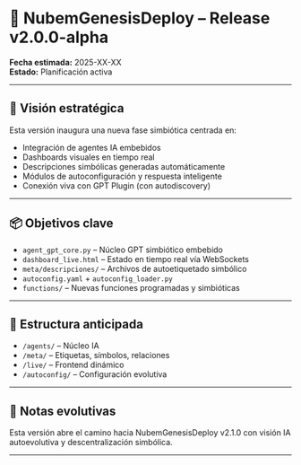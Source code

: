 # 🚀 NubemGenesisDeploy – Release v2.0.0-alpha

**Fecha estimada:** 2025-XX-XX  
**Estado:** Planificación activa

---

## 🧠 Visión estratégica

Esta versión inaugura una nueva fase simbiótica centrada en:

- Integración de agentes IA embebidos
- Dashboards visuales en tiempo real
- Descripciones simbólicas generadas automáticamente
- Módulos de autoconfiguración y respuesta inteligente
- Conexión viva con GPT Plugin (con autodiscovery)

---

## 📦 Objetivos clave

- `agent_gpt_core.py` – Núcleo GPT simbiótico embebido
- `dashboard_live.html` – Estado en tiempo real vía WebSockets
- `meta/descripciones/` – Archivos de autoetiquetado simbólico
- `autoconfig.yaml` + `autoconfig_loader.py`
- `functions/` – Nuevas funciones programadas y simbióticas

---

## 📂 Estructura anticipada

- `/agents/` – Núcleo IA
- `/meta/` – Etiquetas, símbolos, relaciones
- `/live/` – Frontend dinámico
- `/autoconfig/` – Configuración evolutiva

---

## 🧬 Notas evolutivas

Esta versión abre el camino hacia NubemGenesisDeploy v2.1.0 con visión IA autoevolutiva y descentralización simbólica.

---